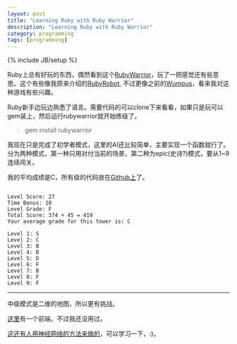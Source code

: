 ```yaml
---
layout: post
title: "Learning Ruby with Ruby Warrior"
description: "Learning Ruby with Ruby Warrior"
category: programming
tags: [programming]
---
```

{% include JB/setup %}

Ruby上总有好玩的东西，偶然看到这个[RubyWarrior](https://github.com/ryanb/ruby-warrior)，玩了一把感觉还有些意思。这个有些像我原来介绍的[RubyRobot](http://cyukang.com/2012/11/22/ruby-robot-ai.html),
不过更像之前的[Wumpus](http://cyukang.com/2011/07/22/wumpus-and-2.html)，看来我对这种游戏有些兴趣。

Ruby新手边玩边熟悉了语言。需要代码的可以clone下来看看，如果只是玩可以gem装上，然后运行rubywarrior就开始练级了。

> gem install rubywarrior

我现在只是完成了初学者模式，这里的AI还比较简单，主要实现一个函数就行了。分为两种模式，第一种只用对付当前的场景，第二种为epic(史诗?)模式，要从1~9连续闯关。

我的平均成绩是C，所有级的代码放在[Github上](https://github.com/chenyukang/rubywarrior)了。
<pre><code>
Level Score: 27
Time Bonus: 18
Level Grade: F
Total Score: 374 + 45 = 419
Your average grade for this tower is: C

Level 1: S
Level 2: C
Level 3: B
Level 4: B
Level 5: D
Level 6: F
Level 7: B
Level 8: F
Level 9: F
</code></pre>
----------------------------------------------------

中级模式是二维的地图，所以更有挑战。

[这里](https://github.com/Spooner/ruby_armor)有一个前端，不过我还没用过。

[这还有人用神经网络的方法来做的](https://github.com/Sujimichi/ruby_warrior_NN_solution)，可以学习一下，:)。
